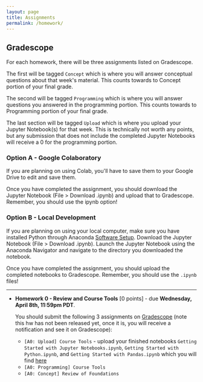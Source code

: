 ```yaml
---
layout: page
title: Assignments
permalink: /homework/
---
```

## Gradescope
For each homework, there will be three assignments listed on Gradescope.

The first will be tagged `Concept` which is where you will answer conceptual questions about that week's material. This counts towards to Concept portion of your final grade.

The second will be tagged `Programming` which is where you will answer questions you answered in the programming portion. This counts towards to Programming portion of your final grade.

The last section will be tagged `Upload` which is where you upload your Jupyter Notebook(s) for that week. This is technically not worth any points, but any submission that does not include the completed Jupyter Notebooks will receive a 0 for the programming portion.

### Option A - Google Colaboratory
If you are planning on using Colab, you'll have to save them to your Google Drive to edit and save them.

Once you have completed the assignment, you should download the Jupyter Notebook (File > Download .ipynb) and upload that to Gradescope. Remember, you should use the ipynb option!

### Option B - Local Development
If you are planning on using your local computer, make sure you have installed Python through Anaconda [Software Setup](https://www.anaconda.com/distribution/). Download the Jupyter Notebook (File > Download .ipynb). Launch the Jupyter Notebook using the Anaconda Navigator and navigate to the directory you downloaded the notebook.

Once you have completed the assignment, you should upload the completed notebooks to Gradescope. Remember, you should use the `.ipynb` files!

---

* **Homework 0 - Review and Course Tools** [0 points] - due **Wednesday, April 8th, 11:59pm PDT**.  

 
	You should submit the following 3 assignments on [Gradescope](https://www.gradescope.com/courses/106508/) (note this hw has not been released yet, once it is, you will receive a notification and see it on Gradescope):

	* `[A0: Upload] Course Tools` - upload your finished notebooks `Getting Started with Jupyter Notebooks.ipynb`, `Getting Started with Python.ipynb`, and `Getting Started with Pandas.ipynb` which you will find [here](https://canvas.uw.edu/courses/1371982/pages/assignment-0-links)
	* `[A0: Programming] Course Tools`
	* `[A0: Concept] Review of Foundations` 


